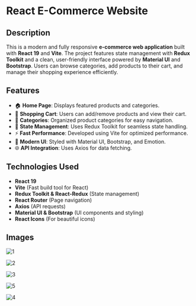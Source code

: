 # React E-Commerce Website

## Description

This is a modern and fully responsive **e-commerce web application** built with **React 19** and **Vite**. The project features state management with **Redux Toolkit** and a clean, user-friendly interface powered by **Material UI** and **Bootstrap**. Users can browse categories, add products to their cart, and manage their shopping experience efficiently.

## Features

- 🏠 **Home Page**: Displays featured products and categories.
- 🛒 **Shopping Cart**: Users can add/remove products and view their cart.
- 📂 **Categories**: Organized product categories for easy navigation.
- 🔄 **State Management**: Uses Redux Toolkit for seamless state handling.
- ⚡ **Fast Performance**: Developed using Vite for optimized performance.
- 🎨 **Modern UI**: Styled with Material UI, Bootstrap, and Emotion.
- 🌐 **API Integration**: Uses Axios for data fetching.

## Technologies Used

- **React 19**
- **Vite** (Fast build tool for React)
- **Redux Toolkit & React-Redux** (State management)
- **React Router** (Page navigation)
- **Axios** (API requests)
- **Material UI & Bootstrap** (UI components and styling)
- **React Icons** (For beautiful icons)

## Images
![1](https://github.com/user-attachments/assets/2ad53c69-26c2-4ef1-8fe0-72d6948dbd6e)

![2](https://github.com/user-attachments/assets/64ed6925-8418-4ce7-9a5e-b8383de6c36c)

![3](https://github.com/user-attachments/assets/32da86d7-5cf0-4ba9-ae65-3668ee840d1d)

![5](https://github.com/user-attachments/assets/8edab726-79bb-45aa-b2b9-21663a483ef1)

![4](https://github.com/user-attachments/assets/13861fcf-2a3d-405f-9695-3dc393a1718e)





